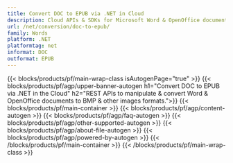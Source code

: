 ```yaml
---
title: Convert DOC to EPUB via .NET in Cloud
description: Cloud APIs & SDKs for Microsoft Word & OpenOffice documents. Create, Edit, Render or Convert word-processing documents in the Cloud.
url: /net/conversion/doc-to-epub/
family: Words
platform: .NET
platformtag: net
informat: DOC
outformat: EPUB
---
```


{{< blocks/products/pf/main-wrap-class isAutogenPage="true" >}}
{{< blocks/products/pf/agp/upper-banner-autogen h1="Convert DOC to EPUB via .NET in the Cloud" h2="REST APIs to manipulate & convert Word & OpenOffice documents to BMP & other images formats.">}}
{{< blocks/products/pf/main-container >}}
{{< blocks/products/pf/agp/content-autogen >}}
{{< blocks/products/pf/agp/faq-autogen >}}
{{< blocks/products/pf/agp/other-supported-autogen >}}
{{< blocks/products/pf/agp/about-file-autogen >}}
{{< blocks/products/pf/agp/powered-by-autogen >}}
{{< /blocks/products/pf/main-container >}}
{{< /blocks/products/pf/main-wrap-class >}}